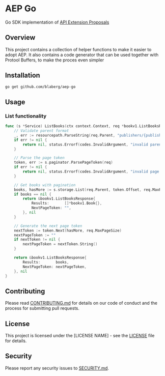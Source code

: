 # AEP Go

Go SDK implementation of [API Extension Proposals](https://aep.dev/)

## Overview

This project contains a collection of helper functions to make it easier to adopt
AEP. It also contains a code generator that can be used together with Protool Buffers,
to make the proces even simpler

## Installation

```bash
go get github.com/blaberg/aep-go
```

## Usage

### List functionality

```go
func (s *Service) ListBooks(ctx context.Context, req *bookv1.ListBooksRequest) (*bookv1.ListBooksResponse, error) {
	// Validate parent format
	_, err := resourcepath.ParseString(req.Parent, "publishers/{publisher}")
	if err != nil {
		return nil, status.Errorf(codes.InvalidArgument, "invalid parent format: %v", err)
	}

	// Parse the page token
	token, err := s.paginator.ParsePageToken(req)
	if err != nil {
		return nil, status.Errorf(codes.InvalidArgument, "invalid page token: %v", err)
	}

	// Get books with pagination
	books, hasMore := s.storage.List(req.Parent, token.Offset, req.MaxPageSize)
	if books == nil {
		return &bookv1.ListBooksResponse{
			Results:       []*bookv1.Book{},
			NextPageToken: "",
		}, nil
	}

	// Generate the next page token
	nextToken := token.Next(hasMore, req.MaxPageSize)
	nextPageToken := ""
	if nextToken != nil {
		nextPageToken = nextToken.String()
	}

	return &bookv1.ListBooksResponse{
		Results:       books,
		NextPageToken: nextPageToken,
	}, nil
}
```

## Contributing

Please read [CONTRIBUTING.md](CONTRIBUTING.md) for details on our code of conduct and the process for submitting pull requests.

## License

This project is licensed under the [LICENSE NAME] - see the [LICENSE](LICENSE) file for details.

## Security

Please report any security issues to [SECURITY.md](SECURITY.md).
